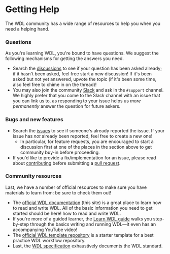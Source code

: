 # Getting Help

The WDL community has a wide range of resources to help you when you need a helping
hand.

### Questions

As you're learning WDL, you're bound to have questions. We suggest the following
mechanisms for getting the answers you need.

- Search the [discussions](https://github.com/openwdl/wdl/discussions) to see if your
  question has been asked already; if it hasn't been asked, feel free start a new
  discussion! If it's been asked but not yet answered, upvote the topic (if it's been
  some time, also feel free to chime in on the thread)!
- You may also join the community [Slack][slack-invite] and ask in the `#support`
  channel. We highly prefer that you come to the Slack channel with an issue that you
  can link us to, as responding to your issue helps us _more permanently_ answer the
  question for future askers.

### Bugs and new features

- Search the [issues](https://github.com/openwdl/wdl/issues) to see if someone's already
  reported the issue. If your issue has _not_ already been reported, feel free to create
  a new one!
  - In particular, for feature requests, you are encouraged to start a discussion first
    at one of the places in the section above to get community buy-in before proceeding.
- If you'd like to provide a fix/implementation for an issue, please read about
  [contributing][contributing-md] before submitting a [pull
  request](https://github.com/openwdl/wdl/pulls).

### Community resources

Last, we have a number of official resources to make sure you have materials to learn
from: be sure to check them out!

- The [official WDL documentation] (this site) is a great place to learn how to read and
  write WDL. All of the basic information you need to get started should be here! how to
  read and write WDL.
- If you're more of a guided learner, the [Learn WDL guide] walks you step-by-step
  through the basics writing and running WDL—it even has an accompanying YouTube video!
- The [official WDL template repository] is a starter template for a best practice WDL workflow
  repository.
- Last, the [WDL specification] exhaustively documents the WDL standard.

[contributing-md]: https://github.com/openwdl/wdl/blob/wdl-1.2/CONTRIBUTING.md
[Learn WDL guide]: https://github.com/openwdl/learn-wdl
[official WDL documentation]: https://github.com/openwdl/wdl-docs
[official WDL template repository]: https://github.com/openwdl/workflow-template-wdl
[slack-invite]: https://join.slack.com/t/openwdl/shared_invite/zt-ctmj4mhf-cFBNxIiZYs6SY9HgM9UAVw
[WDL specification]: https://github.com/openwdl/wdl
